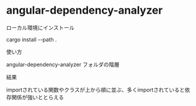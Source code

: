 # angular-dependency-analyzer

ローカル環境にインストール

cargo install --path .

使い方

angular-dependency-analyzer フォルダの階層

結果

importされている関数やクラスが上から順に並ぶ、多くimportされていると依存関係が強いととらえる